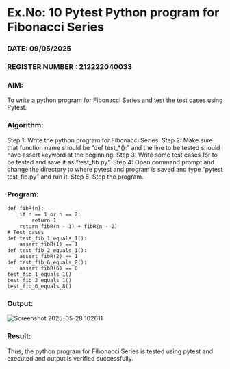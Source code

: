 # Ex.No: 10  Pytest Python program for Fibonacci Series

### DATE:  09/05/2025                                                                   
### REGISTER NUMBER : 212222040033
### AIM:
To write a python program for Fibonacci Series and test the test cases using Pytest. 

### Algorithm:

Step 1: Write the python program for Fibonacci Series. 
Step 2: Make sure that function name should be “def test_*():” and the line to be tested 
should have assert keyword at the beginning. 
Step 3: Write some test cases for to be tested and save it as “test_fib.py”. 
Step 4: Open command prompt and change the directory to where pytest and program is 
saved and type “pytest test_fib.py” and run it. 
Step 5: Stop the program.

### Program:
```
def fibR(n): 
    if n == 1 or n == 2: 
        return 1 
    return fibR(n - 1) + fibR(n - 2) 
# Test cases
def test_fib_1_equals_1(): 
    assert fibR(1) == 1 
def test_fib_2_equals_1(): 
    assert fibR(2) == 1 
def test_fib_6_equals_8(): 
    assert fibR(6) == 8  
test_fib_1_equals_1()
test_fib_2_equals_1()
test_fib_6_equals_8()
```
### Output:
![Screenshot 2025-05-28 102611](https://github.com/user-attachments/assets/0a084895-17e6-436f-9bff-d1661e645a9b)

### Result:
Thus, the python program for Fibonacci Series is tested using pytest and executed and output is verified successfully.

